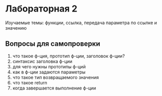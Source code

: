 # Лабораторная 2
Изучаемые темы: функции, ссылка, передача параметра по ссылке и значению

## Вопросы для самопроверки
1. что такое ф-ция, прототип ф-ции, заголовок ф-ции?
1. синтаксис заголовка ф-ции
1. для чего нужны прототипы ф-ций
1. как в ф-ции задаются параметры
1. что такое тип возвращаемого значения
1. что такое return
1. когда завершается выполнение ф-ции